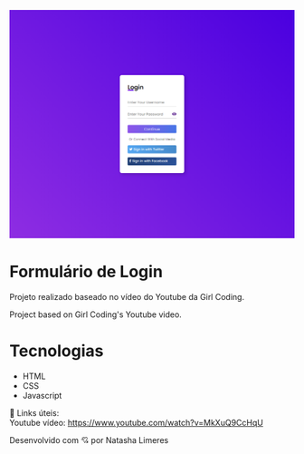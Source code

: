 ![preview](./.github/formulario-preview.png)
# Formulário de Login

Projeto realizado baseado no vídeo do Youtube da Girl Coding.

Project based on Girl Coding's Youtube video.

# Tecnologias

- HTML
- CSS
- Javascript

🔗 Links úteis:<br>
Youtube vídeo: https://www.youtube.com/watch?v=MkXuQ9CcHqU

Desenvolvido com 💘 por Natasha Limeres
